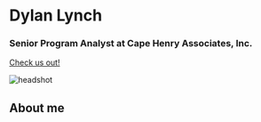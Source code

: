 # **Dylan Lynch**
### Senior Program Analyst at Cape Henry Associates, Inc. 
[Check us out!](https://cape-henry.com/)

![headshot](https://github.com/dylanomics/dylanomics.github.io/blob/main/headshot.jpg)

## About me

<br clear="left"/>






     
